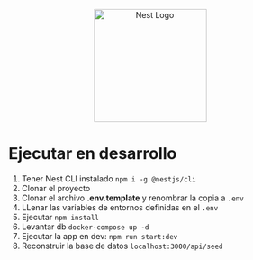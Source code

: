 <p align="center">
  <a href="http://nestjs.com/" target="blank"><img src="https://nestjs.com/img/logo-small.svg" width="200" alt="Nest Logo" /></a>
</p>

# Ejecutar en desarrollo
1. Tener Nest CLI instalado ```npm i -g @nestjs/cli```
2. Clonar el proyecto
3. Clonar el archivo __.env.template__ y renombrar la copia a ```.env```
4. LLenar las variables de entornos definidas en el ```.env```
5. Ejecutar ```npm install```
6. Levantar db ```docker-compose up -d```
7. Ejecutar la app en dev: ```npm run start:dev```
8. Reconstruir la base de datos ```localhost:3000/api/seed```